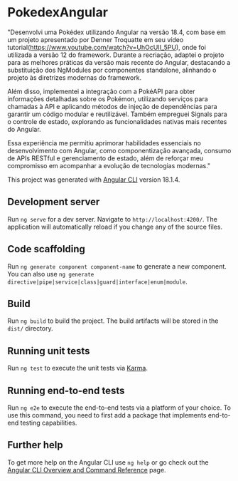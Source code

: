 # PokedexAngular

"Desenvolvi uma Pokédex utilizando Angular na versão 18.4, com base em um projeto apresentado por Denner Troquatte em seu vídeo tutorial(https://www.youtube.com/watch?v=UhOcUII_5PU), onde foi utilizada a versão 12 do framework. Durante a recriação, adaptei o projeto para as melhores práticas da versão mais recente do Angular, destacando a substituição dos NgModules por componentes standalone, alinhando o projeto às diretrizes modernas do framework.

Além disso, implementei a integração com a PokéAPI para obter informações detalhadas sobre os Pokémon, utilizando serviços para chamadas à API e aplicando métodos de injeção de dependências para garantir um código modular e reutilizável. Também empreguei Signals para o controle de estado, explorando as funcionalidades nativas mais recentes do Angular.

Essa experiência me permitiu aprimorar habilidades essenciais no desenvolvimento com Angular, como componentização avançada, consumo de APIs RESTful e gerenciamento de estado, além de reforçar meu compromisso em acompanhar a evolução de tecnologias modernas."

This project was generated with [Angular CLI](https://github.com/angular/angular-cli) version 18.1.4.

## Development server

Run `ng serve` for a dev server. Navigate to `http://localhost:4200/`. The application will automatically reload if you change any of the source files.

## Code scaffolding

Run `ng generate component component-name` to generate a new component. You can also use `ng generate directive|pipe|service|class|guard|interface|enum|module`.

## Build

Run `ng build` to build the project. The build artifacts will be stored in the `dist/` directory.

## Running unit tests

Run `ng test` to execute the unit tests via [Karma](https://karma-runner.github.io).

## Running end-to-end tests

Run `ng e2e` to execute the end-to-end tests via a platform of your choice. To use this command, you need to first add a package that implements end-to-end testing capabilities.

## Further help

To get more help on the Angular CLI use `ng help` or go check out the [Angular CLI Overview and Command Reference](https://angular.dev/tools/cli) page.
